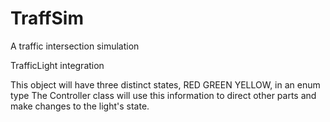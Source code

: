 # TraffSim
A traffic intersection simulation

TrafficLight integration

This object will have three distinct states, RED GREEN YELLOW, in an enum type
The Controller class will use this information to direct other parts and 
make changes to the light's state.
